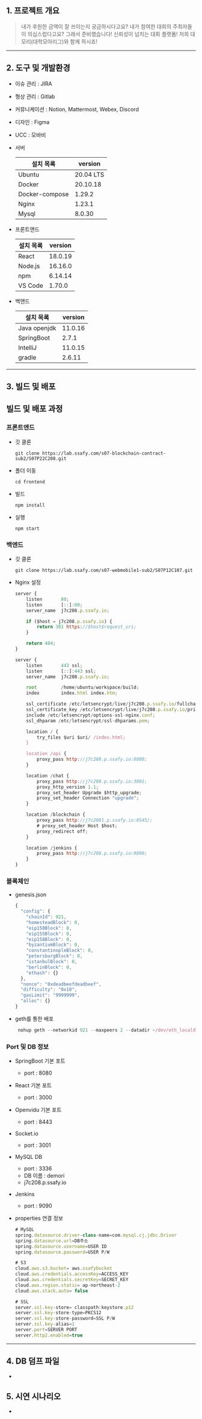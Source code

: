## 1. 프로젝트 개요

> 내가 후원한 금액이 잘 쓰이는지 궁금하시다고요? 내가 참여한 대회의 주최자들이 의심스럽다고요? 그래서 준비했습니다! 신뢰성이 넘치는 대회 플랫폼! 저희 대모리(대학모아리그)와 함께 하시죠!
> 

---

## 2. 도구 및 개발환경

- 이슈 관리 : JIRA
- 형상 관리 : Gitlab
- 커뮤니케이션 : Notion, Mattermost, Webex, Discord
- 디자인 : Figma
- UCC : 모바비
- 서버
    
    
    | 설치 목록 | version |
    | --- | --- |
    | Ubuntu | 20.04 LTS |
    | Docker | 20.10.18 |
    | Docker-compose | 1.29.2 |
    | Nginx | 1.23.1 |
    | Mysql | 8.0.30 |
- 프론트앤드
    
    
    | 설치 목록 | version |
    | --- | --- |
    | React | 18.0.19 |
    | Node.js | 16.16.0 |
    | npm | 6.14.14 |
    | VS Code | 1.70.0 |
- 백앤드
    
    
    | 설치 목록 | version |
    | --- | --- |
    | Java openjdk | 11.0.16 |
    | SpringBoot | 2.7.1 |
    | IntelliJ | 11.0.15 |
    | gradle | 2.6.11 |

---

## 3. 빌드 및 배포

## 빌드 및 배포 과정

### 프론트엔드

- 깃 클론
    
    `git clone https://lab.ssafy.com/s07-blockchain-contract-sub2/S07P22C208.git`
    
- 폴더 이동
    
    `cd frontend`
    
- 빌드
    
    `npm install`
    
- 실행
    
    `npm start`
    

### 백엔드

- 깃 클론
    
    `git clone https://lab.ssafy.com/s07-webmobile1-sub2/S07P12C107.git`
    
- Nginx 설정
    
    ```jsx
    server {
        listen       80;
        listen       [::]:80;
        server_name  j7c208.p.ssafy.io;
    
        if ($host = j7c208.p.ssafy.io) {
            return 301 https://$host$request_uri;
        }
    
        return 404;
    }
    
    server {
        listen       443 ssl;
        listen       [::]:443 ssl;
        server_name  j7c208.p.ssafy.io;
    
        root         /home/ubuntu/workspace/build;
        index        index.html index.htm;
    
        ssl_certificate /etc/letsencrypt/live/j7c208.p.ssafy.io/fullchain.pem;
        ssl_certificate_key /etc/letsencrypt/live/j7c208.p.ssafy.io/privkey.pem;
        include /etc/letsencrypt/options-ssl-nginx.conf;
        ssl_dhparam /etc/letsencrypt/ssl-dhparams.pem;
    
        location / {
            try_files $uri $uri/ /index.html;
        }
    
        location /api {
            proxy_pass http://j7c208.p.ssafy.io:8080;
        }
    
        location /chat {
            proxy_pass http://j7c208.p.ssafy.io:3001;
            proxy_http_version 1.1;
            proxy_set_header Upgrade $http_upgrade;
            proxy_set_header Connection "upgrade";
        }
    
        location /blockchain {
            proxy_pass http://j7c2081.p.ssafy.io:8545/;
            # proxy_set_header Host $host;
            proxy_redirect off;
        }
    
        location /jenkins {
            proxy_pass http://j7c208.p.ssafy.io:9090;
        }
    }
    ```
    

### 블록체인

- genesis.json
    
    ```jsx
    {
      "config": {
        "chainId": 921,
        "homesteadBlock": 0,
        "eip150Block": 0,
        "eip155Block": 0,
        "eip158Block": 0,
        "byzantiumBlock": 0,
        "constantinopleBlock": 0,
        "petersburgBlock": 0,
        "istanbulBlock": 0,
        "berlinBlock": 0,
        "ethash": {}
      },
      "nonce": "0xdeadbeefdeadbeef",
      "difficulty": "0x10",
      "gasLimit": "9999999",
      "alloc": {}
    }
    ```
    
- geth를 통한 배포
    
    ```jsx
     nohup geth --networkid 921 --maxpeers 2 --datadir ~/dev/eth_localdata/ --port 30303 --allow-insecure-unlock --http --http.port 8545 --http.addr '0.0.0.0' --http.corsdomain=* --http.api eth,net,web3,miner,personal --http.vhosts '*' &
    ```
    

### Port 및 DB 정보

- SpringBoot 기본 포트
    - port : 8080
- React 기본 포트
    - port : 3000
- Openvidu 기본 포트
    - port : 8443
- Socket.io
    - port : 3001
- MySQL DB
    - port : 3336
    - DB 이름 : demori
    - j7c208.p.ssafy.io
- Jenkins
    - port : 9090
- properties 연결 정보
    
    ```jsx
    # MySQL
    spring.datasource.driver-class-name=com.mysql.cj.jdbc.Driver
    spring.datasource.url=DB주소
    spring.datasource.username=USER ID
    spring.datasource.password=USER P/W
    
    # S3
    cloud.aws.s3.bucket= aws.ssafybucket
    cloud.aws.credentials.accessKey=ACCESS_KEY
    cloud.aws.credentials.secretKey=SECRET_KEY
    cloud.aws.region.static= ap-northeast-2
    cloud.aws.stack.auto= false
    
    # SSL
    server.ssl.key-store= classpath:keystore.p12
    server.ssl.key-store-type=PKCS12
    server.ssl.key-store-password=SSL P/W
    server.ssl.key-alias=1
    server.port=SERVER PORT
    server.http2.enabled=true
    ```
    

---

## 4. DB 덤프 파일

- 

## 5. 시연 시나리오

-
